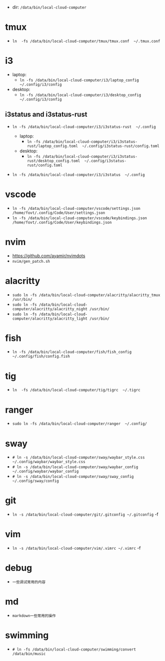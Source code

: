 - dir: `/data/bin/local-cloud-computer`

# tmux

- `ln  -fs /data/bin/local-cloud-computer/tmux/tmux.conf  ~/.tmux.conf`

# i3

- laptop:
  - `ln -fs /data/bin/local-cloud-computer/i3/laptop_config  ~/.config/i3/config`
- desktop:
  - `ln -fs /data/bin/local-cloud-computer/i3/desktop_config ~/.config/i3/config`

## i3status and i3status-rust

- `ln -fs /data/bin/local-cloud-computer/i3/i3status-rust  ~/.config`

  - laptop:
    - `ln -fs /data/bin/local-cloud-computer/i3/i3status-rust/laptop_config.toml  ~/.config/i3status-rust/config.toml`
  - desktop:
    - `ln -fs /data/bin/local-cloud-computer/i3/i3status-rust/desktop_config.toml  ~/.config/i3status-rust/config.toml`

- `ln -fs /data/bin/local-cloud-computer/i3/i3status  ~/.config`

# vscode

- `ln -fs /data/bin/local-cloud-computer/vscode/settings.json  /home/fovt/.config/Code/User/settings.json`
- `ln -fs /data/bin/local-cloud-computer/vscode/keybindings.json  /home/fovt/.config/Code/User/keybindings.json`

# nvim

- https://github.com/ayamir/nvimdots
- `nvim/gen_patch.sh`

# alacritty

- `sudo ln -fs /data/bin/local-cloud-computer/alacritty/alacritty_tmux /usr/bin/`
- `sudo ln -fs /data/bin/local-cloud-computer/alacritty/alacritty_night /usr/bin/`
- `sudo ln -fs /data/bin/local-cloud-computer/alacritty/alacritty_light /usr/bin/`

# fish

- `ln -fs /data/bin/local-cloud-computer/fish/fish_config  ~/.config/fish/config.fish`

# tig

- `ln  -fs /data/bin/local-cloud-computer/tig/tigrc  ~/.tigrc`

# ranger

- `sudo ln -fs /data/bin/local-cloud-computer/ranger  ~/.config/`

# sway

- `# ln -s /data/bin/local-cloud-computer/sway/waybar_style.css ~/.config/waybar/waybar_style.css`
- `# ln -s /data/bin/local-cloud-computer/sway/waybar_config ~/.config/waybar/waybar_config`
- `# ln -s /data/bin/local-cloud-computer/sway/sway_config ~/.config/sway/config`

# git

- `ln -s /data/bin/local-cloud-computer/git/.gitconfig ~/.gitconfig` -f

# vim

- `ln -s /data/bin/local-cloud-computer/vim/.vimrc ~/.vimrc` -f

# debug

- `一些调试常用的内容`

# md

- `markdown一些常用的操作`

# swimming

- `# ln -fs /data/bin/local-cloud-computer/swimming/convert /data/bin/music`

